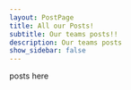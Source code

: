```yaml
---
layout: PostPage
title: All our Posts!
subtitle: Our teams posts!!
description: Our teams posts
show_sidebar: false
--- 
```


posts here 
